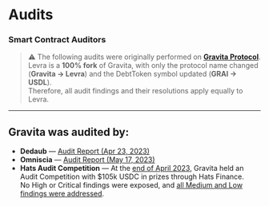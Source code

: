 # Audits

### Smart Contract Auditors

> ⚠️ The following audits were originally performed on **[Gravita Protocol](https://docs.gravitaprotocol.com/)**.  
> Levra is a **100% fork** of Gravita, with only the protocol name changed (**Gravita → Levra**) and the DebtToken symbol updated (**GRAI → USDL**).  
> Therefore, all audit findings and their resolutions apply equally to Levra.

---

## Gravita was audited by:

* **Dedaub** — [Audit Report (Apr 23, 2023)](https://www.gravitaprotocol.com/audits/gravita-audit-report-dedaub-apr-23-2023.pdf)
* **Omniscia** — [Audit Report (May 17, 2023)](https://www.gravitaprotocol.com/audits/gravita-audit-report-omniscia-may-17-2023.pdf)
* **Hats Audit Competition** — At the [end of April 2023](https://twitter.com/HatsFinance/status/1649954788002476034), Gravita held an Audit Competition with $105k USDC in prizes through Hats Finance.  
  No High or Critical findings were exposed, and [all Medium and Low findings were addressed](https://hatsfinance.medium.com/gravita-audit-competition-final-writeup-dfb28463a0dc).



